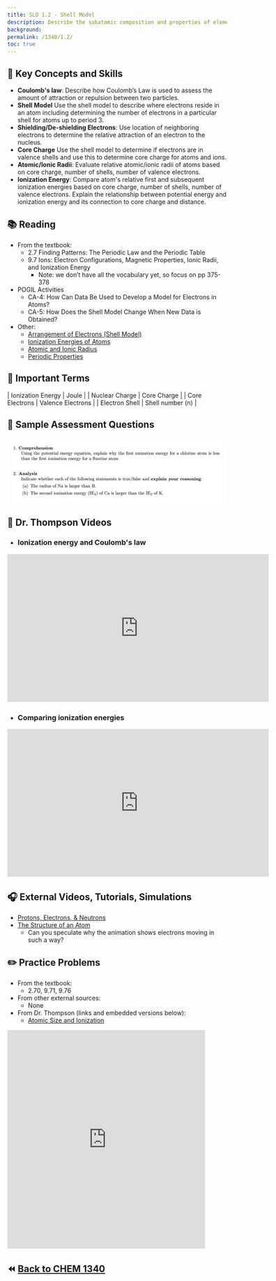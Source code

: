 ```yaml
---
title: SLO 1.2 - Shell Model
description: Describe the subatomic composition and properties of elements
background: 
permalink: /1340/1.2/
toc: true
---
```


## :key: Key Concepts and Skills
* **Coulomb's law**: Describe how Coulomb’s Law is used to assess the amount of attraction or repulsion between two particles.
* **Shell Model** Use the shell model to describe where electrons reside in an atom including determining the number of electrons in a particular shell for atoms up to period 3.
* **Shielding/De-shielding Electrons**: Use location of neighboring electrons to determine the relative attraction of an electron to the nucleus.
* **Core Charge** Use the shell model to determine if electrons are in valence shells and use this to determine core charge for atoms and ions.
* **Atomic/Ionic Radii**: Evaluate relative atomic/ionic radii of atoms based on core charge, number of shells, number of valence electrons.
* **Ionization Energy**: Compare atom's relative first and subsequent ionization energies based on core charge, number of shells, number of valence electrons. Explain the relationship between potential energy and ionization energy and its connection to core charge and distance.


## :books: Reading

* From the textbook:
    * 2.7 Finding Patterns: The Periodic Law and the Periodic Table
    * 9.7 Ions: Electron Configurations, Magnetic Properties, Ionic Radii, and Ionization Energy
        * Note: we don’t have all the vocabulary yet, so focus on pp 375-378
* POGIL Activities
    * CA-4: How Can Data Be Used to Develop a Model for Electrons in Atoms? 
    * CA-5: How Does the Shell Model Change When New Data is Obtained?
* Other:
    * <a href="http://chem.libretexts.org/Under_Construction/Textmaps_and_Wikitexts/MVC%3A_Chem_1406/Chapters/02._Atomic_Structure/2.5%3A_Arrangement_of_Electron_(Shell_Model)" target="_blank">Arrangement of Electrons (Shell Model)</a>
    * <a href="http://www.vias.org/genchem/atomstruct_12433_05.html" target="_blank">Ionization Energies of Atoms</a>
    * <a href="http://www.chemguide.co.uk/atoms/properties/atradius.html" target="_blank">Atomic and Ionic Radius</a>
    * <a href="http://chem.libretexts.org/Core/Inorganic_Chemistry/Descriptive_Chemistry/Periodic_Trends_of_Elemental_Properties/Periodic_Properties_of_the_Elements" target="_blank">Periodic Properties</a>


## :paperclip: Important Terms

|  Ionization Energy  |      Joule      |
|  Nuclear Charge |    Core Charge    |
|   Core Electrons   |   Valence Electrons    |
| Electron Shell |     Shell number (n)    |

## :memo: Sample Assessment Questions
![Sample assessment questions for CHEM 1340 SLO 1.2](/assets/theme/images/1340_1_dot_2_Sample.png "1340 SLO 1.2")

## :movie_camera: Dr. Thompson Videos

*  ### Ionization energy and Coulomb's law 
<iframe
    width="600"
    height="338"
    frameBorder="0"
    src="https://flip.com/s/964635f09ff0?embed=true"
    webkitallowfullscreen
    mozallowfullscreen
    allowfullscreen
    allow="microphone; camera; display-capture"></iframe>

* ### Comparing ionization energies
<iframe
    width="600"
    height="338"
    frameBorder="0"
    src="https://flip.com/s/c3ddc0b9bea5?embed=true"
    webkitallowfullscreen
    mozallowfullscreen
    allowfullscreen
    allow="microphone; camera; display-capture"></iframe>

## :headphones: External Videos, Tutorials, Simulations
* <a href="https://science.widener.edu/svb/tutorial/protonscsn7.html" target="_blank">Protons, Electrons, & Neutrons</a>
* <a href="https://javalab.org/en/structure_of_an_atom_en/" target="_blank">The Structure of an Atom</a>
    * Can you speculate why the animation shows electrons moving in such a way? 
    
## :pencil2: Practice Problems
* From the textbook:
    * 2.70, 9.71, 9.76
* From other external sources: 
    * None
* From Dr. Thompson (links and embedded versions below):
    * <a href="https://docs.google.com/document/d/e/2PACX-1vTHRl962MtvERo9EJntdybaNPT2SH1CbrVm7hZgJx79JxPwQM14JjKjMKJCGTHMUxel8DYaaUQ_b6-X/pub" target="_blank">Atomic Size and Ionization</a>

<iframe 
    width="90%"
    height="500"
    frameBorder="0"
    src="https://docs.google.com/document/d/e/2PACX-1vTHRl962MtvERo9EJntdybaNPT2SH1CbrVm7hZgJx79JxPwQM14JjKjMKJCGTHMUxel8DYaaUQ_b6-X/pub?embedded=true"></iframe>

## :rewind: [Back to CHEM 1340](../)
